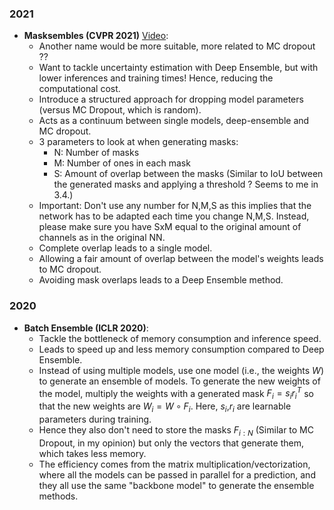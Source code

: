 
### 2021
 - **Masksembles (CVPR 2021)** [Video](https://www.youtube.com/watch?v=YWKVdn3kLp0):
   - Another name would be more suitable, more related to MC dropout ??
   - Want to tackle uncertainty estimation with Deep Ensemble, but with lower inferences and training times! Hence, reducing the computational cost.
   - Introduce a structured approach for dropping model parameters (versus MC Dropout, which is random).
   - Acts as a continuum between single models, deep-ensemble and MC dropout.
   - 3 parameters to look at when generating masks:
     - N: Number of masks
     - M: Number of ones in each mask
     - S: Amount of overlap between the masks (Similar to IoU between the generated masks and applying a threshold ? Seems to me in 3.4.)
   - Important: Don't use any number for N,M,S as this implies that the network has to be adapted each time you change N,M,S. Instead, please make sure you have SxM equal to the original amount of channels as in the original NN.
   - Complete overlap leads to a single model.
   - Allowing a fair amount of overlap between the model's weights leads to MC dropout.
   - Avoiding mask overlaps leads to a Deep Ensemble method.


### 2020
 - **Batch Ensemble (ICLR 2020)**:
   - Tackle the bottleneck of memory consumption and inference speed. 
   - Leads to speed up and less memory consumption compared to Deep Ensemble.
   - Instead of using multiple models, use one model (i.e., the weights $W$) to generate an ensemble of models. To generate the new weights of the model, multiply the weights with a generated mask $F_{i} = s_{i}r_{i}^T$ so that the new weights are $W_{i} = W \circ F_{i}$. Here, $s_{i}$,$r_{i}$ are learnable parameters during training.
   - Hence they also don't need to store the masks $F_{i:N}$ (Similar to MC Dropout, in my opinion) but only the vectors that generate them, which takes less memory.
   - The efficiency comes from the matrix multiplication/vectorization, where all the models can be passed in parallel for a prediction, and they all use the same "backbone model" to generate the ensemble methods.
  
